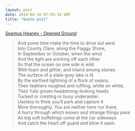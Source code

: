 ```yaml
---
layout: post
date: 2014-04-10 07:59:34 GMT
title: "Quote post"
---
```

<a href="http://www.amazon.in/gp/product/0374526788/ref=as_li_ss_tl?ie=UTF8&camp=3626&creative=24822&creativeASIN=0374526788&linkCode=as2&tag=arpstum-21">Seamus Heaney - Opened Ground</a><img src="http://ir-in.amazon-adsystem.com/e/ir?t=arpstum-21&l=as2&o=31&a=0374526788" width="1" height="1" border="0" alt="" style="border:none !important; margin:0px !important;" />


<blockquote>And some time make the time to drive out west<br/>
Into County Clare, along the Flaggy Shore,<br/>
In September or October, when the wind<br/>
And the light are working off each other<br/>
So that the ocean on one side is wild<br/>
With foam and glitter, and inland among stones<br/>
The surface of a slate-grey lake is lit<br/>
By the earthed lightning of a flock of swans,<br/>
Their feathers roughed and ruffling, white on white,<br/>
Their fully grown headstrong-looking heads<br/>
Tucked or cresting or busy underwater. <br/>
Useless to think you’ll park and capture it<br/>
More thoroughly. You are neither here nor there,<br/>
A hurry through which known and strange things pass<br/>
As big soft buffetings come at the car sideways <br/>
And catch the heart off guard and blow it open.</blockquote>